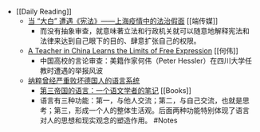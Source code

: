 - [[Daily Reading]]
	- [当 “大白” 遭遇《宪法》——上海疫情中的法治假面](https://theinitium.com/article/20220516-opinion-law-issue-shanghai/)  [[端传媒]]
		- 而没有抽象审查，就意味著立法和行政机关就可以随意地解释宪法和法律来达到自己眼下的目的、肆意扩张自己的权限。
	- [A Teacher in China Learns the Limits of Free Expression](https://2047.one/t/18493?s=09) [[何伟]]
		- 中国高校的言论审查：美籍作家何伟（Peter Hessler）在四川大学任教时遭遇的举报风波
	- [纳粹曾经严重败坏德国人的语言系统](https://mp.weixin.qq.com/s/5C32HRBbfffcU6zwwd8VWg?s=09)
		- [第三帝国的语言：一个语文学者的笔记](https://book.douban.com/subject/25723401/) [[Books]]
		- 语言有三种功能：第一，与他人交流；第二，与自己交流，也就是思考；第三，形成一个人的整体生活观。后面两种功能特别体现了语言对人的思想和现实观念的塑造作用。 #Notes